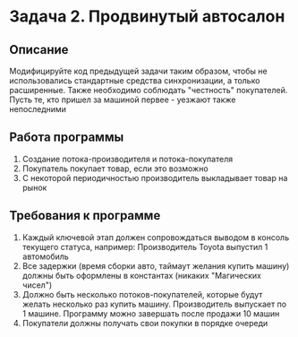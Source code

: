 # Задача 2. Продвинутый автосалон
## Описание
Модифицируйте код предыдущей задачи таким образом, чтобы не использовались стандартные средства синхронизации, а только расширенные. Также необходимо соблюдать "честность" покупателей. Пусть те, кто пришел за машиной первее - уезжают также непоследними

## Работа программы
1. Создание потока-производителя и потока-покупателя
1. Покупатель покупает товар, если это возможно
1. С некоторой периодичностью производитель выкладывает товар на рынок
## Требования к программе
1. Каждый ключевой этап должен сопровождаться выводом в консоль текущего статуса, например: Производитель Toyota выпустил 1 автомобиль
1. Все задержки (время сборки авто, таймаут желания купить машину) должны быть оформлены в константах (никаких "Магических чисел")
1. Должно быть несколько потоков-покупателей, которые будут желать несколько раз купить машину. Производитель выпускает по 1 машине. Программу можно завершать после продажи 10 машин
1. Покупатели должны получать свои покупки в порядке очереди
